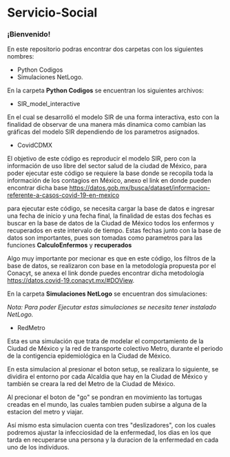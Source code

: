 # Servicio-Social

### ¡Bienvenido! 

En este repositorio podras encontrar dos carpetas con los siguientes nombres:

- Python Codigos
- Simulaciones NetLogo.

En la carpeta **Python Codigos** se encuentran los siguientes archivos:

- SIR_model_interactive 

En el cual se desarrolló el modelo SIR de una forma interactiva, esto con la finalidad de observar de una manera más dinamica como cambian las gráficas 
del modelo SIR dependiendo de los parametros asignados.

- CovidCDMX

El objetivo de este código es reproducir el modelo SIR, pero con la información de uso libre del sector salud de la ciudad de México, para poder ejecutar este código
se requiere la base donde se recopila toda la información de los contagios en México, anexo el link en donde pueden encontrar dicha base https://datos.gob.mx/busca/dataset/informacion-referente-a-casos-covid-19-en-mexico

para ejecutar este código, se necesita cargar la base de datos e ingresar una fecha de inicio y una fecha final, la finalidad de estas dos fechas 
es buscar en la base de datos de la Ciudad de México todos los enfermos y recuperados en este intervalo de tiempo. Estas fechas junto con la base de datos
son importantes, pues son tomadas como parametros para las funciones **CalculoEnfermos** y **recuperados**

Algo muy importante por mecionar es que en este código, los filtros de la base de datos, se realizaron con base en la metodología propuesta por el Conacyt, se anexa el link 
donde puedes encontrar dicha metodología https://datos.covid-19.conacyt.mx/#DOView.

En la carpeta **Simulaciones NetLogo** se encuentran dos simulaciones: 

*Nota: Para poder Ejecutar estas simulaciones se necesita tener instalado NetLogo.* 

- RedMetro 

Esta es una simulación que trata de modelar el comportamiento de la Ciudad de México y la red de transporte colectivo Metro, durante el periodo de la contigencia epidemiológica en la Ciudad de México. 

En esta simulacion al presionar el boton setup, se realizara lo siguiente, se dividira el entorno por cada Alcaldia que hay en la Ciudad de México y también se creara 
la red del Metro de la Ciudad de México.

Al precionar el boton de "go" se pondran en movimiento las tortugas creadas en el mundo, las cuales tambien puden subirse a alguna de la estacion del metro y viajar.

Así mismo esta simulacion cuenta con tres "deslizadores", con los cuales podremos ajustar la infecciosidad de la enfermedad, los dias en los que tarda en recuperarse una persona
y la duracion de la enfermedad en cada uno de los individuos. 
